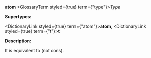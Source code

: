**atom** <GlossaryTerm styled={true} term={"type"}><i>Type</i></GlossaryTerm> 



**Supertypes:** 



<DictionaryLink styled={true} term={"atom"}><b>atom</b></DictionaryLink>, <DictionaryLink styled={true} term={"t"}><b>t</b></DictionaryLink> 



**Description:** 



It is equivalent to (not cons). 







 



 



